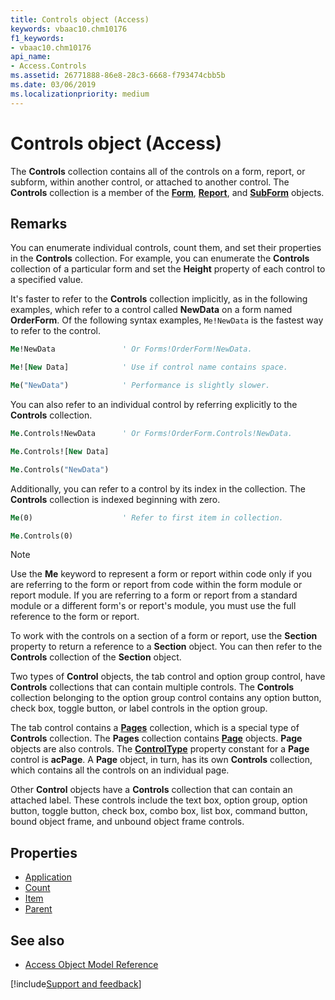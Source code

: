 ```yaml
---
title: Controls object (Access)
keywords: vbaac10.chm10176
f1_keywords:
- vbaac10.chm10176
api_name:
- Access.Controls
ms.assetid: 26771888-86e8-28c3-6668-f793474cbb5b
ms.date: 03/06/2019
ms.localizationpriority: medium
---
```



# Controls object (Access)

The **Controls** collection contains all of the controls on a form, report, or subform, within another control, or attached to another control. The **Controls** collection is a member of the **[Form](Access.Form.md)**, **[Report](Access.Report.md)**, and **[SubForm](Access.SubForm.md)** objects.


## Remarks

You can enumerate individual controls, count them, and set their properties in the **Controls** collection. For example, you can enumerate the **Controls** collection of a particular form and set the **Height** property of each control to a specified value.

It's faster to refer to the **Controls** collection implicitly, as in the following examples, which refer to a control called **NewData** on a form named **OrderForm**. Of the following syntax examples, `Me!NewData` is the fastest way to refer to the control.

```vb
Me!NewData               ' Or Forms!OrderForm!NewData.
```


```vb
Me![New Data]            ' Use if control name contains space.
```


```vb
Me("NewData")            ' Performance is slightly slower.
```

You can also refer to an individual control by referring explicitly to the **Controls** collection.

```vb
Me.Controls!NewData      ' Or Forms!OrderForm.Controls!NewData.
```


```vb
Me.Controls![New Data]
```


```vb
Me.Controls("NewData")
```

Additionally, you can refer to a control by its index in the collection. The **Controls** collection is indexed beginning with zero.

```vb
Me(0)                    ' Refer to first item in collection.
```


```vb
Me.Controls(0)
```

> [!NOTE] 
> Use the **Me** keyword to represent a form or report within code only if you are referring to the form or report from code within the form module or report module. If you are referring to a form or report from a standard module or a different form's or report's module, you must use the full reference to the form or report.

To work with the controls on a section of a form or report, use the **Section** property to return a reference to a **Section** object. You can then refer to the **Controls** collection of the **Section** object.

Two types of **Control** objects, the tab control and option group control, have **Controls** collections that can contain multiple controls. The **Controls** collection belonging to the option group control contains any option button, check box, toggle button, or label controls in the option group.

The tab control contains a **[Pages](Access.Pages.md)** collection, which is a special type of **Controls** collection. The **Pages** collection contains **[Page](Access.Page.md)** objects. **Page** objects are also controls. The **[ControlType](Access.Page.ControlType.md)** property constant for a **Page** control is **acPage**. A **Page** object, in turn, has its own **Controls** collection, which contains all the controls on an individual page.

Other **Control** objects have a **Controls** collection that can contain an attached label. These controls include the text box, option group, option button, toggle button, check box, combo box, list box, command button, bound object frame, and unbound object frame controls.


## Properties

- [Application](Access.Controls.Application.md)
- [Count](Access.Controls.Count.md)
- [Item](Access.Controls.Item.md)
- [Parent](Access.Controls.Parent.md)

## See also

- [Access Object Model Reference](overview/Access/object-model.md)



[!include[Support and feedback](~/includes/feedback-boilerplate.md)]
